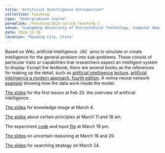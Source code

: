 ```yaml
---
title: "Artificial Intelligence Introduction"
collection: teaching
type: "Undergraduate course"
permalink: /teaching/2025-spring-teaching-1
venue: "Guangdong University of Petrochemical Technology, Computer Department"
date: 2024-12-10
location: "Maoming City, China"
---
```


Based on Wiki, artificial Intelligence（AI）aims to simulate or create intelligence for the general problem into sub-problems. These consist of particular traits or capabilities that researchers expect an intelligent system to display. Except the textbook, there are several books as the references for making up the detail, such as [artificial intelligence lecture](https://www.cs.sjtu.edu.cn/~linghe.kong/%E4%BA%BA%E5%B7%A5%E6%99%BA%E8%83%BD%E8%AE%B2%E4%B9%89%E5%86%AF%E7%BF%94.pdf), [artificial intelligence
a modern approach, fourth edition](http://lib.ysu.am/disciplines_bk/efdd4d1d4c2087fe1cbe03d9ced67f34.pdf). A online neural network [example](https://playground.tensorflow.org/#activation=tanh&batchSize=10&dataset=circle&regDataset=reg-plane&learningRate=0.03&regularizationRate=0&noise=0&networkShape=4,2&seed=0.57497&showTestData=false&discretize=false&percTrainData=50&x=true&y=true&xTimesY=false&xSquared=false&ySquared=false&cosX=false&sinX=false&cosY=false&sinY=false&collectStats=false&problem=classification&initZero=false&hideText=false) showing how the data work inside the model.

[The slides](/files/2025_1_AI/0225_AI_chapter1_overview.pptx) for the first lesson at Feb 25: the overview of artificial intelligence.

[The slides](/files/2025_1_AI/0304_AI_chapter2_knowledge.pptx) for knowledge image at March 4.

[The slides](/files/2025_1_AI/0311_AI_DeductiveReasoning.pptx) about certain principles at March 11 and 18 am.

The experiment [code](/files/2025_1_AI/code/experiment0319_2.py) and input [file](/files/2025_1_AI/code/input1.txt) at March 19 pm.

[The slides](/files/2025_1_AI/0318_AI_uncertaintyReasoning.ppt) on uncertain reasoning at March 18 and 20.


[The slides](/files/2025_1_AI/0320_AI_Search.ppt) for searching strategy on March 24.

